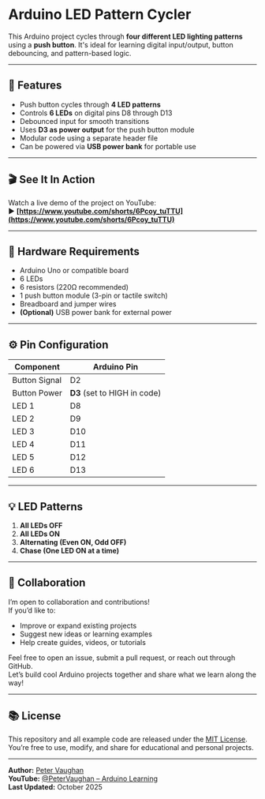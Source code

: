 # Arduino LED Pattern Cycler

This Arduino project cycles through **four different LED lighting patterns** using a **push button**. It's ideal for learning digital input/output, button debouncing, and pattern-based logic.

---

## 🧠 Features

- Push button cycles through **4 LED patterns**
- Controls **6 LEDs** on digital pins D8 through D13
- Debounced input for smooth transitions
- Uses **D3 as power output** for the push button module
- Modular code using a separate header file
- Can be powered via **USB power bank** for portable use

---

## 🎬 See It In Action

Watch a live demo of the project on YouTube:  
▶️ **[https://www.youtube.com/shorts/6Pcoy_tuTTU](https://www.youtube.com/shorts/6Pcoy_tuTTU)**

---

## 🔌 Hardware Requirements

- Arduino Uno or compatible board
- 6 LEDs
- 6 resistors (220Ω recommended)
- 1 push button module (3-pin or tactile switch)
- Breadboard and jumper wires
- **(Optional)** USB power bank for external power

---

## ⚙️ Pin Configuration

| Component     | Arduino Pin |
|---------------|-------------|
| Button Signal | D2          |
| Button Power  | **D3** (set to HIGH in code) |
| LED 1         | D8          |
| LED 2         | D9          |
| LED 3         | D10         |
| LED 4         | D11         |
| LED 5         | D12         |
| LED 6         | D13         |

---

## 💡 LED Patterns

1. **All LEDs OFF**
2. **All LEDs ON**
3. **Alternating (Even ON, Odd OFF)**
4. **Chase (One LED ON at a time)**

---

## 🤝 Collaboration
I’m open to collaboration and contributions!  
If you’d like to:
- Improve or expand existing projects  
- Suggest new ideas or learning examples  
- Help create guides, videos, or tutorials  

Feel free to open an issue, submit a pull request, or reach out through GitHub.  
Let’s build cool Arduino projects together and share what we learn along the way!

---

## 📚 License
This repository and all example code are released under the [MIT License](LICENSE).  
You’re free to use, modify, and share for educational and personal projects.

---

**Author:** [Peter Vaughan](https://github.com/Vaughan-Peter)  
**YouTube:** [@PeterVaughan – Arduino Learning](https://www.youtube.com/shorts/1LlBJGCEUrE)  
**Last Updated:** October 2025
